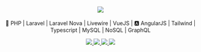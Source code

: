 <h1 align="center">
  <img src="https://www.hetarthconsulting.com/wp-content/uploads/2022/01/be-your-web-developer-in-php-laravel-vue-js-javascript-and-api.jpg-550×370.png" />
</h1>

<p align="center">
🐘 PHP | Laravel | Laravel Nova | Livewire | VueJS | 🅰️ AngularJS | Tailwind | Typescript | MySQL | NoSQL | GraphQL
</p>

<p align="center">
  <a href="https://github.com/chirag-nandaniya" alt="GitHub">
    <img src="https://img.shields.io/badge/-GitHub-000?style=flat-square&logo=Github&logoColor=white" />
  </a>
  <a href="https://www.linkedin.com/in/chirag-nandaniya/" alt="LinkedIn">
    <img src="https://img.shields.io/badge/-LinkedIn-blue?style=flat-square&logo=Linkedin&logoColor=white" />
  </a>
  <a href="https://www.youtube.com/channel/UC5JZyLb-W9SijPj09bQH29g" alt="YouTube">
    <img src="https://img.shields.io/badge/-YouTube-CB3837?style=flat-square&logo=Youtube&logoColor=white" />
  </a>
  <a href="https://api.whatsapp.com/send/?phone=918160261700&text&app_absent=0" alt="WhatsApp">
    <img src="https://img.shields.io/badge/-WhatsApp-06D755?style=flat-square&logo=WhatsApp&logoColor=white" />
  </a>
</p>
